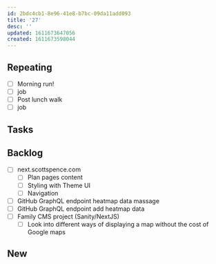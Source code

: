 ```yaml
---
id: 2bdc4cb1-8e96-41e8-b7bc-09da11add093
title: '27'
desc: ''
updated: 1611673647056
created: 1611673598044
---
```


## Repeating

- [ ] Morning run!
- [ ] job
- [ ] Post lunch walk
- [ ] job

## Tasks

## Backlog

- [ ] next.scottspence.com
  - [ ] Plan pages content
  - [ ] Styling with Theme UI
  - [ ] Navigation
- [ ] GitHub GraphQL endpoint heatmap data massage
- [ ] GitHub GraphQL endpoint add heatmap data
- [ ] Family CMS project (Sanity/NextJS)
  - [ ] Look into different ways of displaying a map without the cost
        of Google maps

## New
